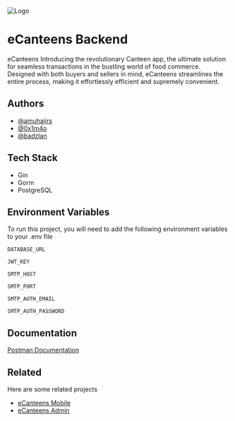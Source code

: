 
![Logo](https://lh3.google.com/u/0/d/1kUI5BW1buCOtOxzLK-Xp405uiqyWKP4e=w1607-h970-iv1)


# eCanteens Backend

eCanteens Introducing the revolutionary Canteen app, the ultimate solution for seamless transactions in the bustling world of food commerce. Designed with both buyers and sellers in mind, eCanteens streamlines the entire process, making it effortlessly efficient and supremely convenient.


## Authors

- [@amuhajirs](https://www.github.com/amuhajirs)
- [@0x1m4o](https://github.com/0x1m4o)
- [@badzlan](https://github.com/badzlan)


## Tech Stack

- Gin
- Gorm
- PostgreSQL


## Environment Variables

To run this project, you will need to add the following environment variables to your .env file

`DATABASE_URL`

`JWT_KEY`

`SMTP_HOST`

`SMTP_PORT`

`SMTP_AUTH_EMAIL`

`SMTP_AUTH_PASSWORD`


## Documentation

[Postman Documentation](https://documenter.getpostman.com/view/24844734/2sA35LUeTt)


## Related

Here are some related projects

- [eCanteens Mobile](https://github.com/eCanteens/mobile-ecanteens)
- [eCanteens Admin](https://github.com/eCanteens/admin-ecanteens)

